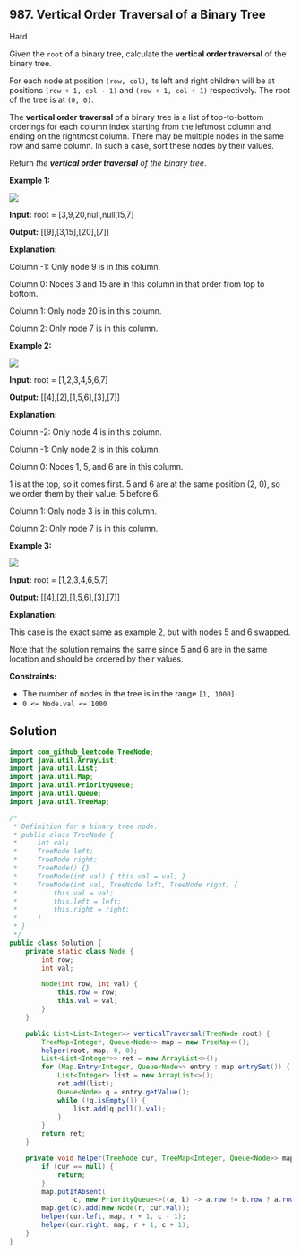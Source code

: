 ## 987\. Vertical Order Traversal of a Binary Tree

Hard

Given the `root` of a binary tree, calculate the **vertical order traversal** of the binary tree.

For each node at position `(row, col)`, its left and right children will be at positions `(row + 1, col - 1)` and `(row + 1, col + 1)` respectively. The root of the tree is at `(0, 0)`.

The **vertical order traversal** of a binary tree is a list of top-to-bottom orderings for each column index starting from the leftmost column and ending on the rightmost column. There may be multiple nodes in the same row and same column. In such a case, sort these nodes by their values.

Return _the **vertical order traversal** of the binary tree_.

**Example 1:**

![](https://assets.leetcode.com/uploads/2021/01/29/vtree1.jpg)

**Input:** root = [3,9,20,null,null,15,7]

**Output:** [[9],[3,15],[20],[7]]

**Explanation:**

Column -1: Only node 9 is in this column.

Column 0: Nodes 3 and 15 are in this column in that order from top to bottom.

Column 1: Only node 20 is in this column.

Column 2: Only node 7 is in this column.

**Example 2:**

![](https://assets.leetcode.com/uploads/2021/01/29/vtree2.jpg)

**Input:** root = [1,2,3,4,5,6,7]

**Output:** [[4],[2],[1,5,6],[3],[7]]

**Explanation:**

Column -2: Only node 4 is in this column.

Column -1: Only node 2 is in this column.

Column 0: Nodes 1, 5, and 6 are in this column.

1 is at the top, so it comes first.
5 and 6 are at the same position (2, 0), so we order them by their value, 5 before 6.

Column 1: Only node 3 is in this column.

Column 2: Only node 7 is in this column.

**Example 3:**

![](https://assets.leetcode.com/uploads/2021/01/29/vtree3.jpg)

**Input:** root = [1,2,3,4,6,5,7]

**Output:** [[4],[2],[1,5,6],[3],[7]]

**Explanation:**

This case is the exact same as example 2, but with nodes 5 and 6 swapped.

Note that the solution remains the same since 5 and 6 are in the same location and should be ordered by their values.

**Constraints:**

*   The number of nodes in the tree is in the range `[1, 1000]`.
*   `0 <= Node.val <= 1000`

## Solution

```java
import com_github_leetcode.TreeNode;
import java.util.ArrayList;
import java.util.List;
import java.util.Map;
import java.util.PriorityQueue;
import java.util.Queue;
import java.util.TreeMap;

/*
 * Definition for a binary tree node.
 * public class TreeNode {
 *     int val;
 *     TreeNode left;
 *     TreeNode right;
 *     TreeNode() {}
 *     TreeNode(int val) { this.val = val; }
 *     TreeNode(int val, TreeNode left, TreeNode right) {
 *         this.val = val;
 *         this.left = left;
 *         this.right = right;
 *     }
 * }
 */
public class Solution {
    private static class Node {
        int row;
        int val;

        Node(int row, int val) {
            this.row = row;
            this.val = val;
        }
    }

    public List<List<Integer>> verticalTraversal(TreeNode root) {
        TreeMap<Integer, Queue<Node>> map = new TreeMap<>();
        helper(root, map, 0, 0);
        List<List<Integer>> ret = new ArrayList<>();
        for (Map.Entry<Integer, Queue<Node>> entry : map.entrySet()) {
            List<Integer> list = new ArrayList<>();
            ret.add(list);
            Queue<Node> q = entry.getValue();
            while (!q.isEmpty()) {
                list.add(q.poll().val);
            }
        }
        return ret;
    }

    private void helper(TreeNode cur, TreeMap<Integer, Queue<Node>> map, int r, int c) {
        if (cur == null) {
            return;
        }
        map.putIfAbsent(
                c, new PriorityQueue<>((a, b) -> a.row != b.row ? a.row - b.row : a.val - b.val));
        map.get(c).add(new Node(r, cur.val));
        helper(cur.left, map, r + 1, c - 1);
        helper(cur.right, map, r + 1, c + 1);
    }
}
```